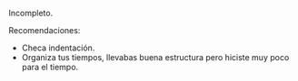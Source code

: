 Incompleto.

Recomendaciones:

- Checa indentación.
- Organiza tus tiempos, llevabas buena estructura pero hiciste muy poco para el tiempo.
